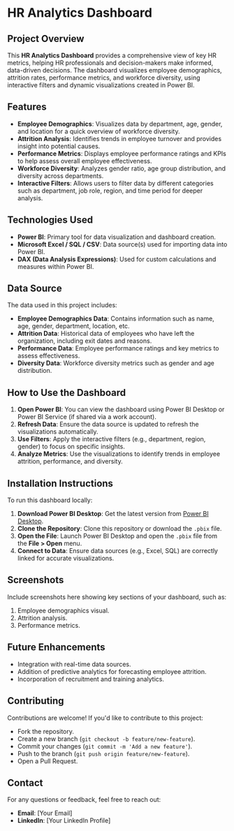 # HR Analytics Dashboard

## Project Overview

This **HR Analytics Dashboard** provides a comprehensive view of key HR metrics, helping HR professionals and decision-makers make informed, data-driven decisions. The dashboard visualizes employee demographics, attrition rates, performance metrics, and workforce diversity, using interactive filters and dynamic visualizations created in Power BI.

## Features
- **Employee Demographics**: Visualizes data by department, age, gender, and location for a quick overview of workforce diversity.
- **Attrition Analysis**: Identifies trends in employee turnover and provides insight into potential causes.
- **Performance Metrics**: Displays employee performance ratings and KPIs to help assess overall employee effectiveness.
- **Workforce Diversity**: Analyzes gender ratio, age group distribution, and diversity across departments.
- **Interactive Filters**: Allows users to filter data by different categories such as department, job role, region, and time period for deeper analysis.

## Technologies Used
- **Power BI**: Primary tool for data visualization and dashboard creation.
- **Microsoft Excel / SQL / CSV**: Data source(s) used for importing data into Power BI.
- **DAX (Data Analysis Expressions)**: Used for custom calculations and measures within Power BI.

## Data Source
The data used in this project includes:
- **Employee Demographics Data**: Contains information such as name, age, gender, department, location, etc.
- **Attrition Data**: Historical data of employees who have left the organization, including exit dates and reasons.
- **Performance Data**: Employee performance ratings and key metrics to assess effectiveness.
- **Diversity Data**: Workforce diversity metrics such as gender and age distribution.

## How to Use the Dashboard
1. **Open Power BI**: You can view the dashboard using Power BI Desktop or Power BI Service (if shared via a work account).
2. **Refresh Data**: Ensure the data source is updated to refresh the visualizations automatically.
3. **Use Filters**: Apply the interactive filters (e.g., department, region, gender) to focus on specific insights.
4. **Analyze Metrics**: Use the visualizations to identify trends in employee attrition, performance, and diversity.

## Installation Instructions
To run this dashboard locally:
1. **Download Power BI Desktop**: Get the latest version from [Power BI Desktop](https://powerbi.microsoft.com/desktop/).
2. **Clone the Repository**: Clone this repository or download the `.pbix` file.
3. **Open the File**: Launch Power BI Desktop and open the `.pbix` file from the **File > Open** menu.
4. **Connect to Data**: Ensure data sources (e.g., Excel, SQL) are correctly linked for accurate visualizations.

## Screenshots
Include screenshots here showing key sections of your dashboard, such as:
1. Employee demographics visual.
2. Attrition analysis.
3. Performance metrics.

## Future Enhancements
- Integration with real-time data sources.
- Addition of predictive analytics for forecasting employee attrition.
- Incorporation of recruitment and training analytics.

## Contributing
Contributions are welcome! If you'd like to contribute to this project:
- Fork the repository.
- Create a new branch (`git checkout -b feature/new-feature`).
- Commit your changes (`git commit -m 'Add a new feature'`).
- Push to the branch (`git push origin feature/new-feature`).
- Open a Pull Request.

## Contact
For any questions or feedback, feel free to reach out:
- **Email**: [Your Email]
- **LinkedIn**: [Your LinkedIn Profile]

